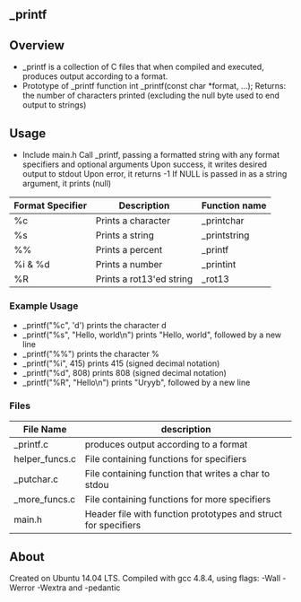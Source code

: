 ## _printf
## Overview
- _printf is a collection of C files that when compiled and executed, produces output according to a format.
- Prototype of _printf function int _printf(const char *format, ...); Returns: the number of characters printed (excluding the null byte used to end output to strings)
## Usage
- Include main.h Call _printf, passing a formatted string with any format specifiers and optional arguments Upon success, it writes desired output to stdout
Upon error, it returns -1 If NULL is passed in as a string argument, it prints (null) 

|Format Specifier |Description	            |Function name   |
|-----------------|-------------------------|----------------|
|  %c	          | Prints a character      |	_printchar   |
|  %s             |Prints a string          |	_printstring |
|  %%	          |Prints a percent         |	_printf      |
|  %i & %d	  |Prints a number          |	_printint    |
|  %R             |Prints a rot13'ed string |    _rot13      |
### Example Usage

- _printf("%c", 'd') prints the character d
- _printf("%s", "Hello, world\n") prints "Hello, world", followed by a new line
- _printf("%%") prints the character %
- _printf("%i", 415) prints 415 (signed decimal notation)
- _printf("%d", 808) prints 808 (signed decimal notation)
- _printf("%R", "Hello\n") prints "Uryyb", followed by a new line

### Files

| File Name     |           description                                          |
|---------------|----------------------------------------------------------------|
| _printf.c     |	produces output according to a format                    |
| helper_funcs.c|	File containing functions for specifiers                 | 
| _putchar.c	|       File containing function that writes a char to stdou     | 
| _more_funcs.c	|       File containing functions for more specifiers            |
| main.h	| Header file with function prototypes and struct for specifiers |
## About
Created on Ubuntu 14.04 LTS. Compiled with gcc 4.8.4, using flags: -Wall -Werror -Wextra and -pedantic
